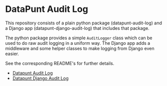# DataPunt Audit Log

This repository consists of a plain python package (datapunt-audit-log) and
a Django app (datapunt-django-audit-log) that includes that package.

The python package provides a simple `AuditLogger` class which can be used
to do raw audit logging in a uniform way. The Django app adds a middleware
and some helper classes to make logging from Django even easier.

See the corresponding README's for further details. 

- [Datapunt Audit Log](audit_log)
- [Datapunt Django Audit Log](django_audit_log)

